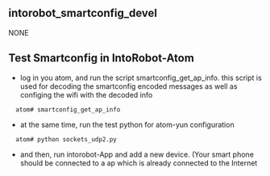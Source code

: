 ## intorobot_smartconfig_devel
NONE

## Test Smartconfig in IntoRobot-Atom
- log in you atom, and run the script smartconfig_get_ap_info. this script is used for decoding the smartconfig encoded messages as well as configing the wifi with the decoded info
```
  atom# smartconfig_get_ap_info
```
- at the same time, run the test python for atom-yun configuration
```
  atom# python sockets_udp2.py
```
- and then, run intorobot-App and add a new device. (Your smart phone should be connected to a ap which is already connected to the Internet
